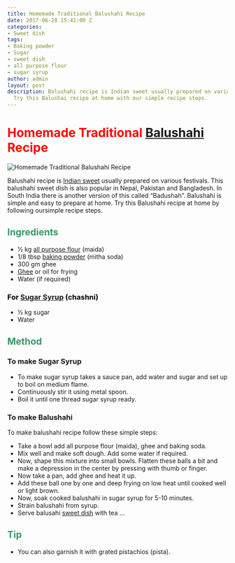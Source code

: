 ```yaml
---
title: Homemade Traditional Balushahi Recipe
date: 2017-06-28 15:41:00 Z
categories:
- Sweet dish
tags:
- Baking powder
- Sugar
- sweet dish
- all purpose flour
- sugar syrup
author: admin
layout: post
description: Balushahi recipe is Indian sweet usually prepared on various festivals.
  Try this Balushai recipe at home with our simple recipe steps.
---
```


<h1><span style="color: #ff0000;"><strong>Homemade Traditional <a class="zem_slink" title="Balushahi" href="http://en.wikipedia.org/wiki/Balushahi" target="_blank" rel="wikipedia noopener noreferrer">Balushahi</a> Recipe</strong></span></h1>

![Homemade Traditional Balushahi Recipe]({{site.img_url}}/2017/06/Balushahi-Recipe.jpg)

Balushahi recipe is <a class="zem_slink" title="South Asian sweets" href="http://en.wikipedia.org/wiki/South_Asian_sweets" target="_blank" rel="wikipedia noopener noreferrer">Indian sweet</a> usually prepared on various festivals. This balushahi sweet dish is also popular in Nepal, Pakistan and Bangladesh. In South India there is another version of this called “Badushah”. Balushahi is simple and easy to prepare at home. Try this Balushahi recipe at home by following oursimple recipe steps.
<h2><strong><span style="color: #339966;">Ingredients</span></strong></h2>
<ul>
 	<li>½ kg <a class="zem_slink" title="Flour" href="http://en.wikipedia.org/wiki/Flour" target="_blank" rel="wikipedia noopener noreferrer">all purpose flour</a> (maida)</li>
 	<li>1/8 tbsp <a class="zem_slink" title="Baking powder" href="http://en.wikipedia.org/wiki/Baking_powder" target="_blank" rel="wikipedia noopener noreferrer">baking powder</a> (mitha soda)</li>
 	<li>300 gm ghee</li>
 	<li><a class="zem_slink" title="Ghee" href="http://en.wikipedia.org/wiki/Ghee" target="_blank" rel="wikipedia noopener noreferrer">Ghee</a> or oil for frying</li>
 	<li>Water (if required)</li>
</ul>
<h3><span style="color: #000000;"><strong>For <a class="zem_slink" title="Syrup" href="http://en.wikipedia.org/wiki/Syrup" target="_blank" rel="wikipedia noopener noreferrer">Sugar Syrup</a> (chashni)</strong></span></h3>
<ul>
 	<li> ½ kg sugar</li>
 	<li>Water</li>
</ul>
<h2><span style="color: #339966;"><strong>Method</strong></span></h2>
<h3><strong>To make Sugar Syrup</strong></h3>
<ul>
 	<li>To make sugar syrup takes a sauce pan, add water and sugar and set up to boil on medium flame.</li>
 	<li>Continuously stir it using metal spoon.</li>
 	<li>Boil it until one thread sugar syrup ready.</li>
</ul>
<h3><strong>To make Balushahi</strong></h3>
To make balushahi recipe follow these simple steps:
<script async src="//pagead2.googlesyndication.com/pagead/js/adsbygoogle.js"></script>
<!-- post -->
<ins class="adsbygoogle"
     style="display:block"
     data-ad-client="ca-pub-8391089480493038"
     data-ad-slot="4079886109"
     data-ad-format="auto"></ins>
<script>
(adsbygoogle = window.adsbygoogle || []).push({});
</script>
<ul>
 	<li>Take a bowl add all purpose flour (maida), ghee and baking soda.</li>
 	<li>Mix well and make soft dough. Add some water if required.</li>
 	<li>Now, shape this mixture into small bowls. Flatten these balls a bit and make a depression in the center by pressing with thumb or finger.</li>
 	<li>Now take a pan, add ghee and heat it up.</li>
 	<li>Add these ball one by one and deep frying on low heat until cooked well or light brown.</li>
 	<li>Now, soak cooked balushahi in sugar syrup for 5-10 minutes.</li>
 	<li>Strain balushahi from syrup.</li>
 	<li>Serve balusahi <a href="https://cookingteach.com/homemade-aate-ka-halwa-recipe/">sweet dish</a> with tea …</li>
</ul>
<h2><span style="color: #339966;"><strong>Tip</strong></span></h2>
<ul>
 	<li>You can also garnish it with grated pistachios (pista).</li>
</ul>



